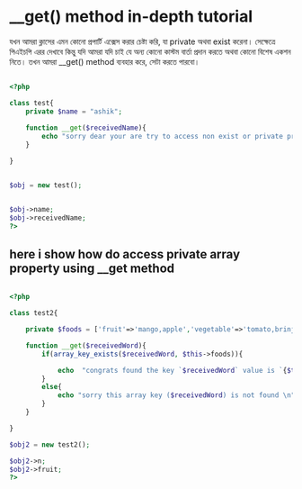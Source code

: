 # __get() method in-depth tutorial

যখন আমরা ক্লাসের এমন কোনো প্রপার্টি এক্সেস করার চেষ্টা করি, যা private অথবা exist করেনা।
সেক্ষেত্রে  পিএইচপি এরর দেখাবে কিন্তু যদি আমরা যদি চাই যে অন্য কোনো কাস্টম বার্তা প্রদান করতে
অথবা কোনো বিশেষ একশন নিতে। তখন আমরা __get() method ব্যবহার করে, সেটা করতে পারবো।

```php

<?php

class test{
    private $name = "ashik";
    
    function __get($receivedName){
        echo "sorry dear your are try to access non exist or private property ($receivedName) \n";
    }

}


$obj = new test();


$obj->name;
$obj->receivedName;
?>
```

## here i show how do access private array property using __get method

```php

<?php

class test2{

    private $foods = ['fruit'=>'mango,apple','vegetable'=>'tomato,brinjal'];

    function __get($receivedWord){
        if(array_key_exists($receivedWord, $this->foods)){

            echo  "congrats found the key `$receivedWord` value is `{$this->foods[$receivedWord]}` \n";
        }
        else{
            echo "sorry this array key ($receivedWord) is not found \n";
        }
    }

}

$obj2 = new test2();

$obj2->n;
$obj2->fruit;
?>
```
